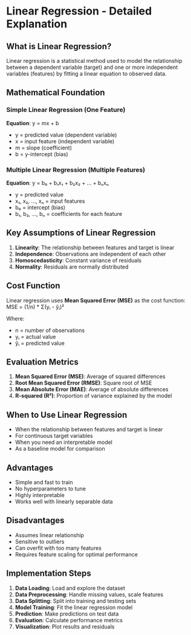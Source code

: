 # Linear Regression - Detailed Explanation

## What is Linear Regression?
Linear regression is a statistical method used to model the relationship between a dependent variable (target) and one or more independent variables (features) by fitting a linear equation to observed data.

## Mathematical Foundation

### Simple Linear Regression (One Feature)
**Equation**: y = mx + b
- y = predicted value (dependent variable)
- x = input feature (independent variable)
- m = slope (coefficient)
- b = y-intercept (bias)

### Multiple Linear Regression (Multiple Features)
**Equation**: y = b₀ + b₁x₁ + b₂x₂ + ... + bₙxₙ
- y = predicted value
- x₁, x₂, ..., xₙ = input features
- b₀ = intercept (bias)
- b₁, b₂, ..., bₙ = coefficients for each feature

## Key Assumptions of Linear Regression
1. **Linearity**: The relationship between features and target is linear
2. **Independence**: Observations are independent of each other
3. **Homoscedasticity**: Constant variance of residuals
4. **Normality**: Residuals are normally distributed

## Cost Function
Linear regression uses **Mean Squared Error (MSE)** as the cost function:
MSE = (1/n) * Σ(yᵢ - ŷᵢ)²

Where:
- n = number of observations
- yᵢ = actual value
- ŷᵢ = predicted value

## Evaluation Metrics
1. **Mean Squared Error (MSE)**: Average of squared differences
2. **Root Mean Squared Error (RMSE)**: Square root of MSE
3. **Mean Absolute Error (MAE)**: Average of absolute differences
4. **R-squared (R²)**: Proportion of variance explained by the model

## When to Use Linear Regression
- When the relationship between features and target is linear
- For continuous target variables
- When you need an interpretable model
- As a baseline model for comparison

## Advantages
- Simple and fast to train
- No hyperparameters to tune
- Highly interpretable
- Works well with linearly separable data

## Disadvantages
- Assumes linear relationship
- Sensitive to outliers
- Can overfit with too many features
- Requires feature scaling for optimal performance

## Implementation Steps
1. **Data Loading**: Load and explore the dataset
2. **Data Preprocessing**: Handle missing values, scale features
3. **Data Splitting**: Split into training and testing sets
4. **Model Training**: Fit the linear regression model
5. **Prediction**: Make predictions on test data
6. **Evaluation**: Calculate performance metrics
7. **Visualization**: Plot results and residuals

